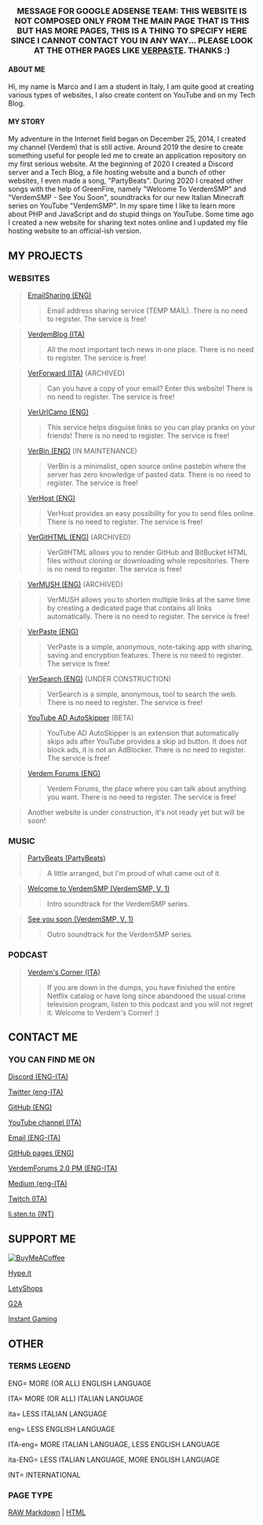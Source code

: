 <head>
  <meta name="adlane" content="19e8029918bd2e97689f5f8227b95d95"/>
  <meta name="a.validate.01" content="e3fda6c0dee6c37ec303392b91a6b9798574" />
  <meta name="optiads" content="WGRYcGZ2MnY3UVdSb1o2eFdmV0V3QT09">
  <script async src="https://arc.io/widget.min.js#XTPAA4p9"></script>
  <script data-ad-client="ca-pub-5690098405536634" async src="https://pagead2.googlesyndication.com/pagead/js/adsbygoogle.js"></script>
</head>

<h3 style="text-align: center;"><strong>MESSAGE FOR GOOGLE ADSENSE TEAM: THIS WEBSITE IS NOT COMPOSED ONLY FROM THE MAIN PAGE THAT IS THIS BUT HAS MORE PAGES, THIS IS A THING TO SPECIFY HERE SINCE I CANNOT CONTACT YOU IN ANY WAY... PLEASE LOOK AT THE OTHER PAGES LIKE <a href="https://verdem-crypto.github.io/verpaste/">VERPASTE</a>. THANKS :)</strong></h3>

#### ABOUT ME
Hi, my name is Marco and I am a student in Italy, I am quite good at creating various types of websites, I also create content on YouTube and on my Tech Blog.

#### MY STORY
My adventure in the Internet field began on December 25, 2014, I created my channel (Verdem) that is still active. Around 2019 the desire to create something useful for people led me to create an application repository on my first serious website. At the beginning of 2020 I created a Discord server and a Tech Blog, a file hosting website and a bunch of other websites, I even made a song, "PartyBeats". During 2020 I created other songs with the help of GreenFire, namely "Welcome To VerdemSMP" and "VerdemSMP - See You Soon", soundtracks for our new Italian Minecraft series on YouTube "VerdemSMP". In my spare time I like to learn more about PHP and JavaScript and do stupid things on YouTube. Some time ago I created a new website for sharing text notes online and I updated my file hosting website to an official-ish version.

<script async src="https://pagead2.googlesyndication.com/pagead/js/adsbygoogle.js"></script>
<!-- 2 -->
<ins class="adsbygoogle"
     style="display:block"
     data-ad-client="ca-pub-5690098405536634"
     data-ad-slot="7720650068"
     data-ad-format="auto"
     data-full-width-responsive="true"></ins>
<script>
     (adsbygoogle = window.adsbygoogle || []).push({});
</script>

## MY PROJECTS

### WEBSITES

> [EmailSharing (ENG)](http://emailsharing.blogspot.com/)
>
>> Email address sharing service (TEMP MAIL). There is no need to register. The service is free!

>[VerdemBlog (ITA)](http://verdemblog.blogspot.com/)
>
>>All the most important tech news in one place. There is no need to register. The service is free!

>[VerForward (ITA)](http://verforward.blogspot.com/) (ARCHIVED)
>
>>Can you have a copy of your email? Enter this website! There is no need to register. The service is free!

>[VerUrlCamo (ENG)](http://verurlcamo.blogspot.com/)
>
>>This service helps disguise links so you can play pranks on your friends! There is no need to register. The service is free!

>[VerBin (ENG)](http://verdemtv.page.link/verbin/) (IN MAINTENANCE)
>
>>VerBin is a minimalist, open source online pastebin where the server has zero knowledge of pasted data. There is no need to register. The service is free!

>[VerHost (ENG)](http://verdemtv.page.link/verhost/)
>
>>VerHost provides an easy possibility for you to send files online. There is no need to register. The service is free!

>[VerGitHTML (ENG)](http://verdemtv.page.link/vergithtml) (ARCHIVED)
>
>>VerGitHTML allows you to render GitHub and BitBucket HTML files without cloning or downloading whole repositories. There is no need to register. The service is free!

>[VerMUSH (ENG)](http://verdemtv.page.link/vermush) (ARCHIVED)
>
>>VerMUSH allows you to shorten multiple links at the same time by creating a dedicated page that contains all links automatically. There is no need to register. The service is free!

>[VerPaste (ENG)](http://verdemtv.page.link/verpaste)
>
>>VerPaste is a simple, anonymous, note-taking app with sharing, saving and encryption features. There is no need to register. The service is free!

>[VerSearch (ENG)](http://verdemtv.page.link/versearch) (UNDER CONSTRUCTION)
>
>>VerSearch is a simple, anonymous, tool to search the web. There is no need to register. The service is free!

>[YouTube AD AutoSkipper](https://verdem-cdn1.vercel.app/public-downloads/youtube-ad-autoskipper/download.html) (BETA)
>
>> YouTube AD AutoSkipper is an extension that automatically skips ads after YouTube provides a skip ad button. It does not block ads, it is not an AdBlocker. There is no need to register. The service is free!

>[Verdem Forums (ENG)](https://verdem.tribe.so/)
>
>> Verdem Forums, the place where you can talk about anything you want. There is no need to register. The service is free!

>Another website is under construction, it's not ready yet but will be soon!

### MUSIC

>[PartyBeats (PartyBeats)](http://li.sten.to/gQYwqED)
>
>>A little arranged, but I'm proud of what came out of it.

>[Welcome to VerdemSMP (VerdemSMP, V. 1)](https://youtu.be/ZnkiTsnM8Bw)
>
>>Intro soundtrack for the VerdemSMP series.

>[See you soon (VerdemSMP, V. 1)](https://youtu.be/jO7rWZFF_Xw)
>
>>Outro soundtrack for the VerdemSMP series.

### PODCAST

>[Verdem's Corner (ITA)](https://open.spotify.com/show/12eO75SpYRdj4QxC1qklDW)
>
>>If you are down in the dumps, you have finished the entire Netflix catalog or have long since abandoned the usual crime television program, listen to this podcast and you will not regret it. Welcome to Verdem's Corner! :)

<script async src="https://pagead2.googlesyndication.com/pagead/js/adsbygoogle.js"></script>
<!-- 2 -->
<ins class="adsbygoogle"
     style="display:block"
     data-ad-client="ca-pub-5690098405536634"
     data-ad-slot="7720650068"
     data-ad-format="auto"
     data-full-width-responsive="true"></ins>
<script>
     (adsbygoogle = window.adsbygoogle || []).push({});
</script>

## CONTACT ME

### YOU CAN FIND ME ON

[Discord (ENG-ITA)](https://discordapp.com/users/328151909837832193)

[Twitter (eng-ITA)](http://twitter.com/verdem_)

[GitHub (ENG)](http://github.com/Verdem-crypto)

[YouTube channel (ITA)](http://www.youtube.com/Verdem)

[Email (ENG-ITA)](mailto:verdemcontact@gmail.com)

[GitHub pages (ENG)](http://verdem-crypto.github.io/)

[VerdemForums 2.0 PM (ENG-ITA)](https://verdem.tribe.so/user/verdem)

[Medium (eng-ITA)](https://verdem.medium.com/)

[Twitch (ITA)](https://www.twitch.tv/verdem)

[li.sten.to (INT)](https://li.sten.to/verdem)

## SUPPORT ME

[![BuyMeACoffee](http://verdem-crypto.github.io/buy-me-a-coffee-button.png)](https://www.buymeacoffee.com/Verdem)

<div id="cd863"></div>
<script>
  !function(c){var t=document.createElement("script");t.type="text/javascript",t.async=!0,t.onload=c,t.src="//lab.subinsb.com/projects/francium/cryptodonate/widget.js";var e=document.getElementsByTagName("script")[0];e.parentNode.insertBefore(t,e)}(function(){
    Fr.loadCD("cd863", {
      coin: "bitcoin",
      address: "1Q85YekDnc1vhaTvRHCyA3ULLz1y3SZvzf",
      buttonClass: "",
      dialogClass: "",
    });
  });
</script>

[Hype.it](https://www.hype.it/invite/4650636d33697173453035513967764738506d6a44673d3d)

[LetyShops](https://letyshops.com/it/winwin?ww=16221723)

[G2A](https://www.g2a.com/n/verdem)

[Instant Gaming](https://www.instant-gaming.com/it/?igr=Verdem)

## OTHER

### TERMS LEGEND

ENG= MORE (OR ALL) ENGLISH LANGUAGE

ITA= MORE (OR ALL) ITALIAN LANGUAGE

ita= LESS ITALIAN LANGUAGE

eng= LESS ENGLISH LANGUAGE

ITA-eng= MORE ITALIAN LANGUAGE, LESS ENGLISH LANGUAGE

ita-ENG= LESS ITALIAN LANGUAGE, MORE ENGLISH LANGUAGE

INT= INTERNATIONAL

### PAGE TYPE

[RAW Markdown](http://verdem-crypto.github.io/index.md) | [HTML](http://verdem-crypto.github.io/index.html)

<script async id="slcLiveChat" src="https://widget.sonetel.com/SonetelWidget.min.js" data-account-id="207658032"></script>
